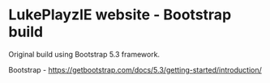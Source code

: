# LukePlayzIE website - Bootstrap build

Original build using Bootstrap 5.3 framework.

Bootstrap - https://getbootstrap.com/docs/5.3/getting-started/introduction/
